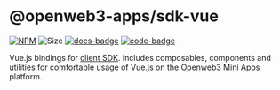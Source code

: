 # @openweb3-apps/sdk-vue

[code-badge]: https://img.shields.io/badge/source-black?logo=github

[docs-badge]: https://img.shields.io/badge/documentation-blue?logo=gitbook&logoColor=white

[code-link]: https://github.com/openweb3-io/miniapps/tree/master/packages/sdk-vue

[docs-link]: https://docs.openweb3-mini-apps.com/packages/openweb3-apps-sdk-vue/2-x

[npm-link]: https://npmjs.com/package/@openweb3-apps/sdk-vue

[npm-badge]: https://img.shields.io/npm/v/@openweb3-apps/sdk-vue?logo=npm

[size-badge]: https://img.shields.io/bundlephobia/minzip/@openweb3-apps/sdk-vue

[![NPM][npm-badge]][npm-link]
![Size][size-badge]
[![docs-badge]][docs-link]
[![code-badge]][code-link]

Vue.js bindings
for [client SDK](https://docs.openweb3-mini-apps.com/packages/openweb3-apps-sdk/2-x). Includes
composables, components and utilities
for comfortable usage of Vue.js on the Openweb3 Mini Apps platform.

